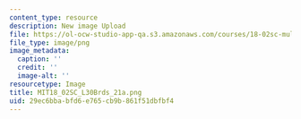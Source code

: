 ```yaml
---
content_type: resource
description: New image Upload
file: https://ol-ocw-studio-app-qa.s3.amazonaws.com/courses/18-02sc-multivariable-calculus-fall-2010/29ec6bbabfd6e765cb9b861f51dbfbf4_MIT18_02SC_L30Brds_21a.png
file_type: image/png
image_metadata:
  caption: ''
  credit: ''
  image-alt: ''
resourcetype: Image
title: MIT18_02SC_L30Brds_21a.png
uid: 29ec6bba-bfd6-e765-cb9b-861f51dbfbf4
---
```

